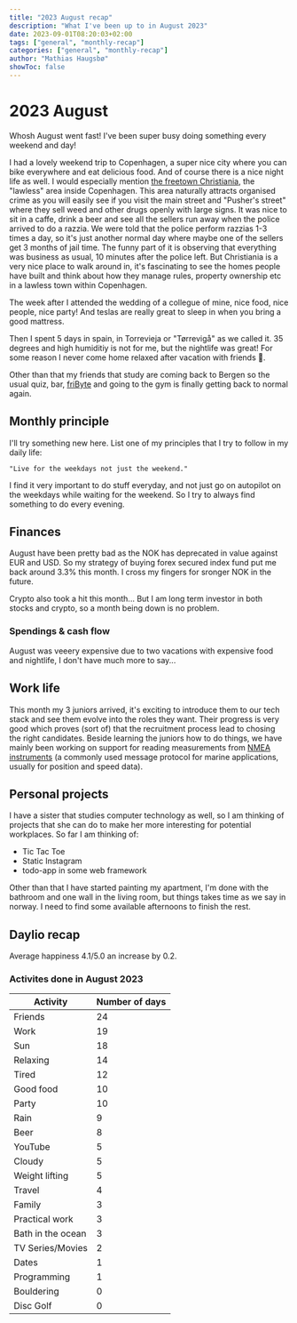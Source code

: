 ```yaml
---
title: "2023 August recap"
description: "What I've been up to in August 2023"
date: 2023-09-01T08:20:03+02:00
tags: ["general", "monthly-recap"]
categories: ["general", "monthly-recap"]
author: "Mathias Haugsbø"
showToc: false
---
```


# 2023 August

Whosh August went fast! I've been super busy doing something every weekend and day!

I had a lovely weekend trip to Copenhagen, a super nice city where you can bike everywhere and eat delicious food. And of course there is a nice night life as well. I would especially mention [the freetown Christiania](https://en.wikipedia.org/wiki/Freetown_Christiania), the "lawless" area inside Copenhagen. This area naturally attracts organised crime as you will easily see if you visit the main street and "Pusher's street" where they sell weed and other drugs openly with large signs. It was nice to sit in a caffe, drink a beer and see all the sellers run away when the police arrived to do a razzia. We were told that the police perform razzias 1-3 times a day, so it's just another normal day where maybe one of the sellers get 3 months of jail time. The funny part of it is observing that everything was business as usual, 10 minutes after the police left. But Christiania is a very nice place to walk around in, it's fascinating to see the homes people have built and think about how they manage rules, property ownership etc in a lawless town within Copenhagen.

The week after I attended the wedding of a collegue of mine, nice food, nice people, nice party! And teslas are really great to sleep in when you bring a good mattress.

Then I spent 5 days in spain, in Torrevieja or "Tørrevigå" as we called it. 35 degrees and high humiditiy is not for me, but the nightlife was great! For some reason I never come home relaxed after vacation with friends 🤔.

Other than that my friends that study are coming back to Bergen so the usual quiz, bar, [friByte](https://fribyte.no) and going to the gym is finally getting back to normal again.

## Monthly principle

I'll try something new here. List one of my principles that I try to follow in my daily life:

    "Live for the weekdays not just the weekend."

I find it very important to do stuff everyday, and not just go on autopilot on the weekdays while waiting for the weekend. So I try to always find something to do every evening.

## Finances

August have been pretty bad as the NOK has deprecated in value against EUR and USD. So my strategy of buying forex secured index fund put me back around 3.3% this month. I cross my fingers for sronger NOK in the future.

Crypto also took a hit this month... But I am long term investor in both stocks and crypto, so a month being down is no problem.

### Spendings & cash flow

August was veeery expensive due to two vacations with expensive food and nightlife, I don't have much more to say...

## Work life

This month my 3 juniors arrived, it's exciting to introduce them to our tech stack and see them evolve into the roles they want. Their progress is very good which proves (sort of) that the recruitment process lead to chosing the right candidates. Beside learning the juniors how to do things, we have mainly been working on support for reading measurements from [NMEA instruments](https://en.wikipedia.org/wiki/NMEA_0183) (a commonly used message protocol for marine applications, usually for position and speed data).

## Personal projects

I have a sister that studies computer technology as well, so I am thinking of projects that she can do to make her more interesting for potential workplaces. So far I am thinking of:

- Tic Tac Toe
- Static Instagram
- todo-app in some web framework

Other than that I have started painting my apartment, I'm done with the bathroom and one wall in the living room, but things takes time as we say in norway. I need to find some available afternoons to finish the rest.

## Daylio recap

Average happiness 4.1/5.0 an increase by 0.2.

### Activites done in August 2023

| Activity          | Number of days |
| ----------------- | -------------- |
| Friends           | 24             |
| Work              | 19             |
| Sun               | 18             |
| Relaxing          | 14             |
| Tired             | 12             |
| Good food         | 10             |
| Party             | 10             |
| Rain              | 9              |
| Beer              | 8              |
| YouTube           | 5              |
| Cloudy            | 5              |
| Weight lifting    | 5              |
| Travel            | 4              |
| Family            | 3              |
| Practical work    | 3              |
| Bath in the ocean | 3              |
| TV Series/Movies  | 2              |
| Dates             | 1              |
| Programming       | 1              |
| Bouldering        | 0              |
| Disc Golf         | 0              |
